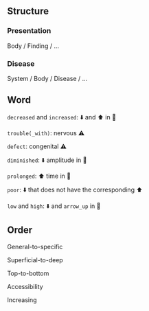 ## Structure

### Presentation

Body / Finding / ...

### Disease

System / Body / Disease / ...

## Word

`decreased` and `increased`: :arrow_down: and :arrow_up: in :bust_in_silhouette:

`trouble(_with)`: nervous :warning:

`defect`: congenital :warning:

`diminished`: :arrow_down: amplitude in :busts_in_silhouette:

`prolonged`: :arrow_up: time in :busts_in_silhouette:

`poor`: :arrow_down: that does not have the corresponding :arrow_up:

`low` and `high`: :arrow_down: and `arrow_up` in :busts_in_silhouette:

## Order

General-to-specific

Superficial-to-deep

Top-to-bottom

Accessibility

Increasing
